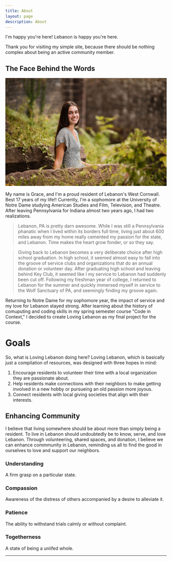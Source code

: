 ```yaml
---
title: About
layout: page
description: About
---
```


I'm happy you're here! Lebanon is happy you're here.

Thank you for visiting my simple site, because there should be nothing complex about being an active community member. 

## The Face Behind the Words

![Photo of Grace](/images/illustrations/thumbnail_IMG_1267.jpg)

My name is Grace, and I'm a proud resident of Lebanon's West Cornwall. Best 17 years of my life!! Currently, I'm a sophomore at the University of Notre Dame studying American Studies and Film, Television, and Theatre. After leaving Pennsylvania for Indiana almost two years ago, I had two realizations. 

> Lebanon, PA is pretty darn awesome. While I was still a Pennsylvania phanatic when I lived within its borders full time, living just about 600 miles away from my home really cemented my passion for the state, and Lebanon. Time makes the heart grow fonder, or so they say. 

> Giving back to Lebanon becomes a very deliberate choice after high school graduation. In high school, it seemed almost easy to fall into the groove of service clubs and organizations that do an annual donation or volunteer day. After graduating high school and leaving behind Key Club, it seemed like I my service to Lebanon had suddenly been cut off. Following my freshman year of college, I returned to Lebanon for the summer and quickly immersed myself in service to the Wolf Sanctuary of PA, and seemingly finding my groove again.

Returning to Notre Dame for my sophomore year, the impact of service and my love for Lebanon stayed strong. After learning about the history of comuputing and coding skills in my spring semester course "Code in Context," I decided to create Loving Lebanon as my final project for the course.

# Goals

So, what is Loving Lebanon doing here? Loving Lebanon, which is basically just a compilation of resources, was designed with three hopes in mind:

1. Encourage residents to volunteer their time with a local organization they are passionate about.
2. Help residents make connections with their neighbors to make getting involved in a new hobby or pursueing an old passion more joyous.
3. Connect residents with local giving societies that align with their interests.

## Enhancing Community

I believe that living somewhere should be about more than simply being a resident. To live in Lebanon should undoubtedly be to know, serve, and love Lebanon. Through volunteering, shared spaces, and donation, I believe we can enhance commmunity in Lebanon, reminding us all to find the good in ourselves to love and support our neighbors.

### Understanding

A firm grasp on a particular state.

### Compassion

Awareness of the distress of others accompanied by a desire to alleviate it.

### Patience

The ability to withstand trials calmly or without complaint.

### Togetherness

A state of being a uniifed whole.

---
